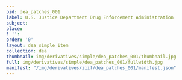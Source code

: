 ```yaml
---
pid: dea_patches_001
label: U.S. Justice Department Drug Enforcement Administration
subject: 
place: 
! '': 
order: '0'
layout: dea_simple_item
collection: dea
thumbnail: img/derivatives/simple/dea_patches_001/thumbnail.jpg
full: img/derivatives/simple/dea_patches_001/fullwidth.jpg
manifest: "/img/derivatives/iiif/dea_patches_001/manifest.json"
---
```

